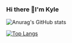 ### Hi there 👋I'm Kyle

<!--
**KyleJMalone/KyleJMalone** is a ✨ _special_ ✨ repository because its `README.md` (this file) appears on your GitHub profile.

Here are some ideas to get you started:

- 🔭 I’m currently working on ...
- 🌱 I’m currently learning ...
- 👯 I’m looking to collaborate on ...
- 🤔 I’m looking for help with ...
- 💬 Ask me about ...
- 📫 How to reach me: ...
- 😄 Pronouns: ...
- ⚡ Fun fact: ...
-->

![Anurag's GitHub stats](https://github-readme-stats.vercel.app/api?username=KyleJMAlone&show_icons=true&theme=radical)

[![Top Langs](https://github-readme-stats.vercel.app/api/top-langs/?username=KyleJMalone&layout=compact)](https://github.com/anuraghazra/github-readme-stats)
